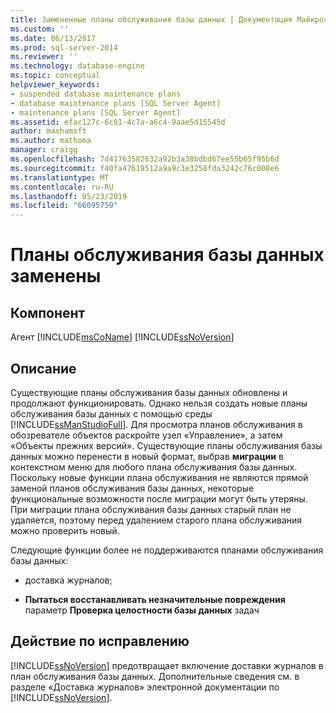 ```yaml
---
title: Замененные планы обслуживания базы данных | Документация Майкрософт
ms.custom: ''
ms.date: 06/13/2017
ms.prod: sql-server-2014
ms.reviewer: ''
ms.technology: database-engine
ms.topic: conceptual
helpviewer_keywords:
- suspended database maintenance plans
- database maintenance plans [SQL Server Agent]
- maintenance plans [SQL Server Agent]
ms.assetid: efac127c-6c81-4c7a-a6c4-9aae5d15545d
author: mashamsft
ms.author: mathoma
manager: craigg
ms.openlocfilehash: 7d41763582632a92b3a38bdbd67ee55b65f95b6d
ms.sourcegitcommit: f40fa47619512a9a9c3e3258fda3242c76c008e6
ms.translationtype: MT
ms.contentlocale: ru-RU
ms.lasthandoff: 05/23/2019
ms.locfileid: "66095759"
---
```

# <a name="database-maintenance-plans-superseded"></a>Планы обслуживания базы данных заменены
    
## <a name="component"></a>Компонент  
 Агент [!INCLUDE[msCoName](../../includes/msconame-md.md)] [!INCLUDE[ssNoVersion](../../includes/ssnoversion-md.md)]  
  
## <a name="description"></a>Описание  
 Существующие планы обслуживания базы данных обновлены и продолжают функционировать. Однако нельзя создать новые планы обслуживания базы данных с помощью среды [!INCLUDE[ssManStudioFull](../../includes/ssmanstudiofull-md.md)]. Для просмотра планов обслуживания в обозревателе объектов раскройте узел «Управление», а затем «Объекты прежних версий». Существующие планы обслуживания базы данных можно перенести в новый формат, выбрав **миграции** в контекстном меню для любого плана обслуживания базы данных. Поскольку новые функции плана обслуживания не являются прямой заменой планов обслуживания базы данных, некоторые функциональные возможности после миграции могут быть утеряны. При миграции плана обслуживания базы данных старый план не удаляется, поэтому перед удалением старого плана обслуживания можно проверить новый.  
  
 Следующие функции более не поддерживаются планами обслуживания базы данных:  
  
-   доставка журналов;  
  
-   **Пытаться восстанавливать незначительные повреждения** параметр **Проверка целостности базы данных** задач  
  
## <a name="corrective-action"></a>Действие по исправлению  
 [!INCLUDE[ssNoVersion](../../includes/ssnoversion-md.md)] предотвращает включение доставки журналов в план обслуживания базы данных. Дополнительные сведения см. в разделе «Доставка журналов» электронной документации по [!INCLUDE[ssNoVersion](../../includes/ssnoversion-md.md)].  
  
  
